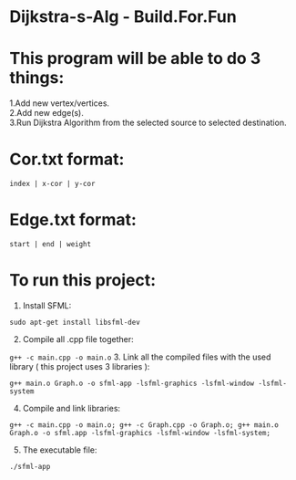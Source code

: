 # Dijkstra-s-Alg - Build.For.Fun


# This program will be able to do 3 things:
  1.Add new vertex/vertices.                                                                                                               
  2.Add new edge(s).                                                                                                                       
  3.Run Dijkstra Algorithm from the selected source to selected destination.

# Cor.txt format:
```index | x-cor | y-cor```

# Edge.txt format:
```start | end | weight```

# To run this project:
1. Install SFML:

```sudo apt-get install libsfml-dev```

2. Compile all .cpp file together:

```g++ -c main.cpp -o main.o```
3. Link all the compiled files with the used library ( this project uses 3 libraries ):

```g++ main.o Graph.o -o sfml-app -lsfml-graphics -lsfml-window -lsfml-system```

4. Compile and link libraries:

```g++ -c main.cpp -o main.o; g++ -c Graph.cpp -o Graph.o; g++ main.o Graph.o -o sfml.app -lsfml-graphics -lsfml-window -lsfml-system;```

5. The executable file:

```./sfml-app```
